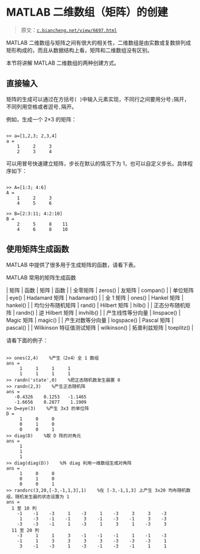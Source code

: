 # MATLAB 二维数组（矩阵）的创建

> 原文：[`c.biancheng.net/view/6697.html`](http://c.biancheng.net/view/6697.html)

MATLAB 二维数组与矩阵之间有很大的相关性，二维数组是由实数或复数排列成矩形构成的，而且从数据结构上看，矩阵和二维数组没有区别。

本节将讲解 MATLAB 二维数组的两种创建方式。

## 直接输入

矩阵的生成可以通过在方括号`[ ]`中输入元素实现，不同行之间要用分号`;`隔开，不同列用空格或者逗号`,`隔开。

例如，生成一个 2×3 的矩阵：

```

>> a=[1,2,3; 2,3,4]
a =
    1     2     3
    2     3     4
```

可以用冒号快速建立矩阵，步长在默认的情况下为 1，也可以自定义步长。具体程序如下：

```

>> A=[1:3; 4:6]
A =
    1     2     3
    4     5     6

>> B=[2:3:11; 4:2:10]
B =
    2     5     8    11
    4     6     8    10
```

## 使用矩阵生成函数

MATLAB 中提供了很多用于生成矩阵的函数，请看下表。

MATLAB 常用的矩阵生成函数

| 矩阵 | 函数 | 矩阵 | 函数 |
| 全零矩阵 | zeros() | 友矩阵 | compan() |
| 单位矩阵 | eye() | Hadamard 矩阵 | hadamard() |
| 全 1 矩阵 | ones() | Hankel 矩阵 | hankel() |
| 均匀分布随机矩阵 | rand() | Hilbert 矩阵 | hilb() |
| 正态分布随机矩阵 | randn() | 逆 Hilbert 矩阵 | invhilb() |
| 产生线性等分向量 | linspace() | Magic 矩阵 | magic() |
| 产生对数等分向量 | logspace() | Pascal 矩阵 | pascal() |
| Wilkinson 特征值测试矩阵 | wilkinson() | 拓普利兹矩阵 | toeplitz() |

请看下面的例子：

```

>> ones(2,4)    %产生（2x4）全 1 数组
ans =
     1     1     1     1
     1     1     1     1
>> randn('state',0)    %把正态随机数发生器置 0
>> randn(2,3)    %产生正态随机阵
ans =
   -0.4326    0.1253   -1.1465
   -1.6656    0.2877    1.1909
>> D=eye(3)    %产生 3x3 的单位阵
D =
     1     0     0
     0     1     0
     0     0     1
>> diag(D)    %取 D 阵的对角元
ans =
     1
     1
     1
>> diag(diag(D))    %外 diag 利用一维数组生成对角阵
ans =
     1     0     0
     0     1     0
     0     0     1
>> randsrc(3,20,[-3,-1,1,3],1)    %在 [-3,-1,1,3] 上产生 3x20 均布随机数组，随机发生器的状态设置为 1
ans =
  1 至 10 列
    -1    -1    -3     1    -3     1    -3     3     3    -3
     1    -3    -1    -1     3    -1    -3    -1     3    -3
    -3    -3    -1     1    -3     1     3     1    -3     3
  11 至 20 列
    -3     1     1     3    -1    -1    -1     1    -1    -3
    -1     1     3     3     3     3    -3    -3    -3     1
     3    -1    -3     1    -3    -1    -3    -1     1     1
```